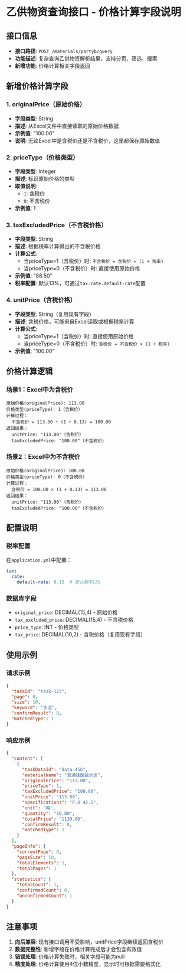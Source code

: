 # 乙供物资查询接口 - 价格计算字段说明

## 接口信息
- **接口路径**: `POST /materials/partyb/query`
- **功能描述**: 复杂查询乙供物资解析结果，支持分页、筛选、搜索
- **新增功能**: 价格计算相关字段返回

## 新增价格计算字段

### 1. originalPrice（原始价格）
- **字段类型**: String
- **描述**: 从Excel文件中直接读取的原始价格数据
- **示例值**: "100.00"
- **说明**: 无论Excel中是含税价还是不含税价，这里都保存原始数值

### 2. priceType（价格类型）
- **字段类型**: Integer
- **描述**: 标识原始价格的类型
- **取值说明**:
  - `1`: 含税价
  - `0`: 不含税价
- **示例值**: 1

### 3. taxExcludedPrice（不含税价格）
- **字段类型**: String
- **描述**: 根据税率计算得出的不含税价格
- **计算公式**: 
  - 当priceType=1（含税价）时: `不含税价 = 含税价 ÷ (1 + 税率)`
  - 当priceType=0（不含税价）时: 直接使用原始价格
- **示例值**: "88.50"
- **税率配置**: 默认13%，可通过`tax.rate.default-rate`配置

### 4. unitPrice（含税价格）
- **字段类型**: String（复用现有字段）
- **描述**: 含税价格，可能来自Excel读取或根据税率计算
- **计算公式**:
  - 当priceType=1（含税价）时: 直接使用原始价格
  - 当priceType=0（不含税价）时: `含税价 = 不含税价 × (1 + 税率)`
- **示例值**: "100.00"

## 价格计算逻辑

### 场景1：Excel中为含税价
```
原始价格(originalPrice): 113.00
价格类型(priceType): 1（含税价）
计算过程：
  不含税价 = 113.00 ÷ (1 + 0.13) = 100.00
返回结果：
  unitPrice: "113.00"（含税价）
  taxExcludedPrice: "100.00"（不含税价）
```

### 场景2：Excel中为不含税价
```
原始价格(originalPrice): 100.00
价格类型(priceType): 0（不含税价）
计算过程：
  含税价 = 100.00 × (1 + 0.13) = 113.00
返回结果：
  unitPrice: "113.00"（含税价）
  taxExcludedPrice: "100.00"（不含税价）
```

## 配置说明

### 税率配置
在`application.yml`中配置：
```yaml
tax:
  rate:
    default-rate: 0.13  # 默认税率13%
```

### 数据库字段
- `original_price`: DECIMAL(15,4) - 原始价格
- `tax_excluded_price`: DECIMAL(15,4) - 不含税价格
- `price_type`: INT - 价格类型
- `tax_price`: DECIMAL(10,2) - 含税价格（复用现有字段）

## 使用示例

### 请求示例
```json
{
  "taskId": "task-123",
  "page": 0,
  "size": 10,
  "keyword": "水泥",
  "confirmResult": 0,
  "matchedType": 1
}
```

### 响应示例
```json
{
  "content": [
    {
      "taskDataId": "data-456",
      "materialName": "普通硅酸盐水泥",
      "originalPrice": "113.00",
      "priceType": 1,
      "taxExcludedPrice": "100.00",
      "unitPrice": "113.00",
      "specifications": "P.O 42.5",
      "unit": "吨",
      "quantity": "10.00",
      "totalPrice": "1130.00",
      "confirmResult": 0,
      "matchedType": 1
    }
  ],
  "pageInfo": {
    "currentPage": 0,
    "pageSize": 10,
    "totalElements": 1,
    "totalPages": 1
  },
  "statistics": {
    "totalCount": 1,
    "confirmedCount": 0,
    "unconfirmedCount": 1
  }
}
```

## 注意事项

1. **向后兼容**: 现有接口调用不受影响，unitPrice字段继续返回含税价
2. **数据完整性**: 新增字段在价格计算完成后才会包含有效值
3. **错误处理**: 价格计算失败时，相关字段可能为null
4. **精度处理**: 价格计算使用4位小数精度，显示时可根据需要格式化
